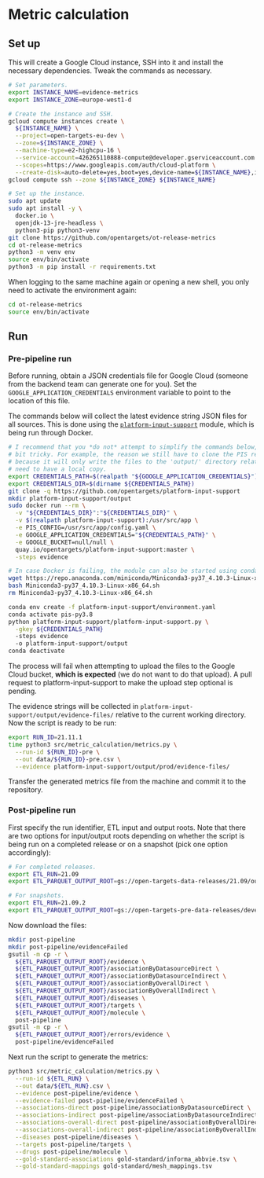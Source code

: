 # Metric calculation

## Set up
This will create a Google Cloud instance, SSH into it and install the necessary dependencies. Tweak the commands as necessary.

```bash
# Set parameters.
export INSTANCE_NAME=evidence-metrics
export INSTANCE_ZONE=europe-west1-d

# Create the instance and SSH.
gcloud compute instances create \
  ${INSTANCE_NAME} \
  --project=open-targets-eu-dev \
  --zone=${INSTANCE_ZONE} \
  --machine-type=e2-highcpu-16 \
  --service-account=426265110888-compute@developer.gserviceaccount.com \
  --scopes=https://www.googleapis.com/auth/cloud-platform \
  --create-disk=auto-delete=yes,boot=yes,device-name=${INSTANCE_NAME},image=projects/ubuntu-os-cloud/global/images/ubuntu-2004-focal-v20210927,mode=rw,size=1000,type=projects/open-targets-eu-dev/zones/europe-west1-d/diskTypes/pd-balanced
gcloud compute ssh --zone ${INSTANCE_ZONE} ${INSTANCE_NAME}

# Set up the instance.
sudo apt update
sudo apt install -y \
  docker.io \
  openjdk-13-jre-headless \
  python3-pip python3-venv
git clone https://github.com/opentargets/ot-release-metrics
cd ot-release-metrics
python3 -m venv env
source env/bin/activate
python3 -m pip install -r requirements.txt
```

When logging to the same machine again or opening a new shell, you only need to activate the environment again:
```bash
cd ot-release-metrics
source env/bin/activate
```

## Run

### Pre-pipeline run
Before running, obtain a JSON credentials file for Google Cloud (someone from the backend team can generate one for you). Set the `GOOGLE_APPLICATION_CREDENTIALS` environment variable to point to the location of this file.

The commands below will collect the latest evidence string JSON files for all sources. This is done using the [`platform-input-support`](https://github.com/opentargets/platform-input-support) module, which is being run through Docker.

```bash
# I recommend that you *do not* attempt to simplify the commands below, as the way PIS writes the output files can be a
# bit tricky. For example, the reason we still have to clone the PIS repository, even though running via Docker, is
# because it will only write the files to the 'output/' directory relative to its code root; and to properly map this we
# need to have a local copy.
export CREDENTIALS_PATH=$(realpath "${GOOGLE_APPLICATION_CREDENTIALS}")
export CREDENTIALS_DIR=$(dirname ${CREDENTIALS_PATH})
git clone -q https://github.com/opentargets/platform-input-support
mkdir platform-input-support/output
sudo docker run --rm \
  -v "${CREDENTIALS_DIR}":"${CREDENTIALS_DIR}" \
  -v $(realpath platform-input-support):/usr/src/app \
  -e PIS_CONFIG=/usr/src/app/config.yaml \
  -e GOOGLE_APPLICATION_CREDENTIALS="${CREDENTIALS_PATH}" \
  -e GOOGLE_BUCKET=null/null \
  quay.io/opentargets/platform-input-support:master \
  -steps evidence

# In case Docker is failing, the module can also be started using conda
wget https://repo.anaconda.com/miniconda/Miniconda3-py37_4.10.3-Linux-x86_64.sh
bash Miniconda3-py37_4.10.3-Linux-x86_64.sh
rm Miniconda3-py37_4.10.3-Linux-x86_64.sh

conda env create -f platform-input-support/environment.yaml
conda activate pis-py3.8
python platform-input-support/platform-input-support.py \
  -gkey ${CREDENTIALS_PATH}
  -steps evidence
  -o platform-input-support/output
conda deactivate
```

The process will fail when attempting to upload the files to the Google Cloud bucket, **which is expected** (we do not want to do that upload). A pull request to platform-input-support to make the upload step optional is pending.

The evidence strings will be collected in `platform-input-support/output/evidence-files/` relative to the current working directory. Now the script is ready to be run:

```bash
export RUN_ID=21.11.1
time python3 src/metric_calculation/metrics.py \
  --run-id ${RUN_ID}-pre \
  --out data/${RUN_ID}-pre.csv \
  --evidence platform-input-support/output/prod/evidence-files/
```

Transfer the generated metrics file from the machine and commit it to the repository.

### Post-pipeline run
First specify the run identifier, ETL input and output roots. Note that there are two options for input/output roots depending on whether the script is being run on a completed release or on a snapshot (pick one option accordingly):
```bash
# For completed releases.
export ETL_RUN=21.09
export ETL_PARQUET_OUTPUT_ROOT=gs://open-targets-data-releases/21.09/output/etl/parquet

# For snapshots.
export ETL_RUN=21.09.2
export ETL_PARQUET_OUTPUT_ROOT=gs://open-targets-pre-data-releases/development/output/etl/parquet
```

Now download the files:
```bash
mkdir post-pipeline
mkdir post-pipeline/evidenceFailed
gsutil -m cp -r \
  ${ETL_PARQUET_OUTPUT_ROOT}/evidence \
  ${ETL_PARQUET_OUTPUT_ROOT}/associationByDatasourceDirect \
  ${ETL_PARQUET_OUTPUT_ROOT}/associationByDatasourceIndirect \
  ${ETL_PARQUET_OUTPUT_ROOT}/associationByOverallDirect \
  ${ETL_PARQUET_OUTPUT_ROOT}/associationByOverallIndirect \
  ${ETL_PARQUET_OUTPUT_ROOT}/diseases \
  ${ETL_PARQUET_OUTPUT_ROOT}/targets \
  ${ETL_PARQUET_OUTPUT_ROOT}/molecule \
  post-pipeline
gsutil -m cp -r \
  ${ETL_PARQUET_OUTPUT_ROOT}/errors/evidence \
  post-pipeline/evidenceFailed
```

Next run the script to generate the metrics:
```bash
python3 src/metric_calculation/metrics.py \
  --run-id ${ETL_RUN} \
  --out data/${ETL_RUN}.csv \
  --evidence post-pipeline/evidence \
  --evidence-failed post-pipeline/evidenceFailed \
  --associations-direct post-pipeline/associationByDatasourceDirect \
  --associations-indirect post-pipeline/associationByDatasourceIndirect \
  --associations-overall-direct post-pipeline/associationByOverallDirect \
  --associations-overall-indirect post-pipeline/associationByOverallIndirect \
  --diseases post-pipeline/diseases \
  --targets post-pipeline/targets \
  --drugs post-pipeline/molecule \
  --gold-standard-associations gold-standard/informa_abbvie.tsv \
  --gold-standard-mappings gold-standard/mesh_mappings.tsv
```
